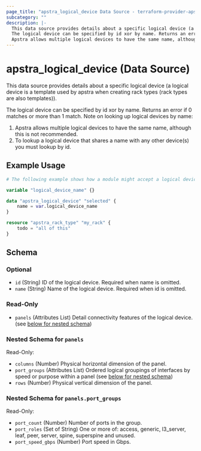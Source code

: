 ```yaml
---
page_title: "apstra_logical_device Data Source - terraform-provider-apstra"
subcategory: ""
description: |-
  This data source provides details about a specific logical device (a logical device is a template used by apstra when creating rack types (rack types are also templates)).
  The logical device can be specified by id xor by name. Returns an error if 0 matches or more than 1 match. Note on looking up logical devices by name:
  Apstra allows multiple logical devices to have the same name, although this is not recommended.To lookup a logical device that shares a name with any other device(s) you must lookup by id.
---
```


# apstra_logical_device (Data Source)

This data source provides details about a specific logical device (a logical device is a template used by apstra when creating rack types (rack types are also templates)).

The logical device can be specified by id xor by name. Returns an error if 0 matches or more than 1 match. Note on looking up logical devices by name:

1. Apstra allows multiple logical devices to have the same name, although this is not recommended.
1. To lookup a logical device that shares a name with any other device(s) you must lookup by id.

## Example Usage

```terraform
# The following example shows how a module might accept a logical device name as an input variable and use it to retrieve the agent profile ID when provisioning a rack type.

variable "logical_device_name" {}

data "apstra_logical_device" "selected" {
    name = var.logical_device_name
}

resource "apstra_rack_type" "my_rack" {
    todo = "all of this"
}
```

<!-- schema generated by tfplugindocs -->
## Schema

### Optional

- `id` (String) ID of the logical device. Required when name is omitted.
- `name` (String) Name of the logical device. Required when id is omitted.

### Read-Only

- `panels` (Attributes List) Detail connectivity features of the logical device. (see [below for nested schema](#nestedatt--panels))

<a id="nestedatt--panels"></a>
### Nested Schema for `panels`

Read-Only:

- `columns` (Number) Physical horizontal dimension of the panel.
- `port_groups` (Attributes List) Ordered logical groupings of interfaces by speed or purpose within a panel (see [below for nested schema](#nestedatt--panels--port_groups))
- `rows` (Number) Physical vertical dimension of the panel.

<a id="nestedatt--panels--port_groups"></a>
### Nested Schema for `panels.port_groups`

Read-Only:

- `port_count` (Number) Number of ports in the group.
- `port_roles` (Set of String) One or more of: access, generic, l3_server, leaf, peer, server, spine, superspine and unused.
- `port_speed_gbps` (Number) Port speed in Gbps.
